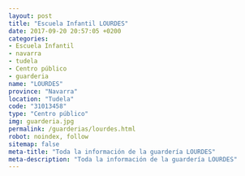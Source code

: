 ```yaml
---
layout: post
title: "Escuela Infantil LOURDES"
date: 2017-09-20 20:57:05 +0200
categories:
- Escuela Infantil
- navarra
- tudela
- Centro público
- guarderia
name: "LOURDES"
province: "Navarra"
location: "Tudela"
code: "31013458"
type: "Centro público"
img: guarderia.jpg
permalink: /guarderias/lourdes.html
robot: noindex, follow
sitemap: false
meta-title: "Toda la información de la guardería LOURDES"
meta-description: "Toda la información de la guardería LOURDES"
---
```

